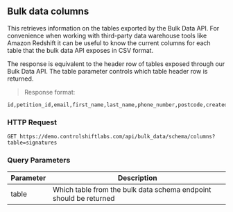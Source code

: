 ## Bulk data columns

This retrieves information on the tables exported by the Bulk Data API. For convenience when working with third-party data 
warehouse tools like Amazon Redshift it can be useful to know the current columns for each table that the bulk data API exposes
in CSV format. 

The response is equivalent to the header row of tables exposed through our Bulk Data API. The table parameter controls
which table header row is returned.

> Response format:

```csv
id,petition_id,email,first_name,last_name,phone_number,postcode,created_at,join_organisation,deleted_at,unsubscribe_at,external_constituent_id,member_id,additional_fields,cached_organisation_slug,source,external_id,new_member,external_action_id,locale,bucket,country,updated_at,user_ip,confirmation_token,confirmed_at,confirmation_sent_at,last_signed_at,join_list_suppressed,old_daisy_chain_used,from_embed,user_agent,confirmed_reason,synced_to_crm_at,daisy_chain_experiment_slug,eu_data_processing_consent,from_one_click,consent_content_version_id,daisy_chain_id_used,email_opt_in_type_id,facebook_id,utm_params,postcode_id,referring_share_click_id,join_partnership,opt_in_sms,sms_opt_in_type_id,recaptcha_score,new_mobile_subscriber
```

### HTTP Request

`GET https://demo.controlshiftlabs.com/api/bulk_data/schema/columns?table=signatures`

### Query Parameters

Parameter |  Description
--------- | ------------------
table     |  Which table from the bulk data schema endpoint should be returned
